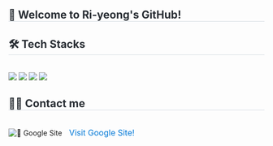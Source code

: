 <div style="text-align: left;"> 
    <h2 style="border-bottom: 1px solid #d8dee4; color: #282d33;"> 👋 Welcome to Ri-yeong's GitHub! </h2>  
    <div style="font-weight: 700; font-size: 15px; text-align: left; color: #282d33;">  </div> 
</div>
<div style="text-align: left;">
    <h2 style="border-bottom: 1px solid #d8dee4; color: #282d33;"> 🛠️ Tech Stacks </h2> <br> 
    <div style="margin: ; text-align: left;"> 
        <img src="https://img.shields.io/badge/Docker-2496ED?style=for-the-badge&logo=Docker&logoColor=white">
        <img src="https://img.shields.io/badge/Kubernetes-326CE5?style=for-the-badge&logo=Kubernetes&logoColor=white">
        <img src="https://img.shields.io/badge/Amazon AWS-232F3E?style=for-the-badge&logo=Amazon AWS&logoColor=white">
        <img src="https://img.shields.io/badge/Linux-FCC624?style=for-the-badge&logo=Linux&logoColor=white">
    </div>
</div>
<div style="text-align: left;">
    <h2 style="border-bottom: 1px solid #d8dee4; color: #282d33;"> 🧑‍💻 Contact me </h2>
    <br>
    <a href="https://sites.google.com/view/nsseclab/%ED%99%88" target="_blank" style="text-decoration:none;">
        <img src="https://img.shields.io/badge/Google%20Site-Visit-blue?style=for-the-badge" alt="🔗 Google Site">
    </a>
    <span style="font-size: 16px; color: #0078D7; margin-left: 10px;">Visit Google Site!</span>
</div>


